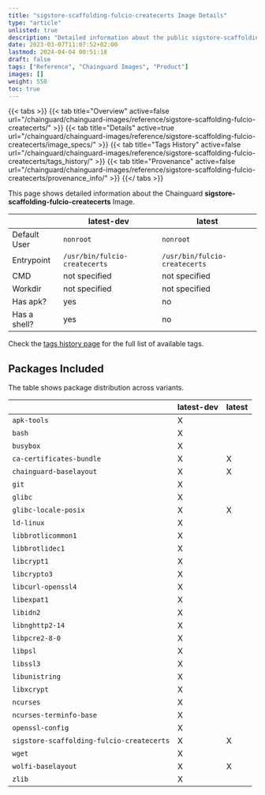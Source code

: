 ```yaml
---
title: "sigstore-scaffolding-fulcio-createcerts Image Details"
type: "article"
unlisted: true
description: "Detailed information about the public sigstore-scaffolding-fulcio-createcerts Chainguard Image."
date: 2023-03-07T11:07:52+02:00
lastmod: 2024-04-04 00:51:18
draft: false
tags: ["Reference", "Chainguard Images", "Product"]
images: []
weight: 550
toc: true
---
```


{{< tabs >}}
{{< tab title="Overview" active=false url="/chainguard/chainguard-images/reference/sigstore-scaffolding-fulcio-createcerts/" >}}
{{< tab title="Details" active=true url="/chainguard/chainguard-images/reference/sigstore-scaffolding-fulcio-createcerts/image_specs/" >}}
{{< tab title="Tags History" active=false url="/chainguard/chainguard-images/reference/sigstore-scaffolding-fulcio-createcerts/tags_history/" >}}
{{< tab title="Provenance" active=false url="/chainguard/chainguard-images/reference/sigstore-scaffolding-fulcio-createcerts/provenance_info/" >}}
{{</ tabs >}}

This page shows detailed information about the Chainguard **sigstore-scaffolding-fulcio-createcerts** Image.

|              | latest-dev                    | latest                        |
|--------------|-------------------------------|-------------------------------|
| Default User | `nonroot`                     | `nonroot`                     |
| Entrypoint   | `/usr/bin/fulcio-createcerts` | `/usr/bin/fulcio-createcerts` |
| CMD          | not specified                 | not specified                 |
| Workdir      | not specified                 | not specified                 |
| Has apk?     | yes                           | no                            |
| Has a shell? | yes                           | no                            |

Check the [tags history page](/chainguard/chainguard-images/reference/sigstore-scaffolding-fulcio-createcerts/tags_history/) for the full list of available tags.

## Packages Included
The table shows package distribution across variants.

|                                           | latest-dev | latest |
|-------------------------------------------|------------|--------|
| `apk-tools`                               | X          |        |
| `bash`                                    | X          |        |
| `busybox`                                 | X          |        |
| `ca-certificates-bundle`                  | X          | X      |
| `chainguard-baselayout`                   | X          | X      |
| `git`                                     | X          |        |
| `glibc`                                   | X          |        |
| `glibc-locale-posix`                      | X          | X      |
| `ld-linux`                                | X          |        |
| `libbrotlicommon1`                        | X          |        |
| `libbrotlidec1`                           | X          |        |
| `libcrypt1`                               | X          |        |
| `libcrypto3`                              | X          |        |
| `libcurl-openssl4`                        | X          |        |
| `libexpat1`                               | X          |        |
| `libidn2`                                 | X          |        |
| `libnghttp2-14`                           | X          |        |
| `libpcre2-8-0`                            | X          |        |
| `libpsl`                                  | X          |        |
| `libssl3`                                 | X          |        |
| `libunistring`                            | X          |        |
| `libxcrypt`                               | X          |        |
| `ncurses`                                 | X          |        |
| `ncurses-terminfo-base`                   | X          |        |
| `openssl-config`                          | X          |        |
| `sigstore-scaffolding-fulcio-createcerts` | X          | X      |
| `wget`                                    | X          |        |
| `wolfi-baselayout`                        | X          | X      |
| `zlib`                                    | X          |        |


